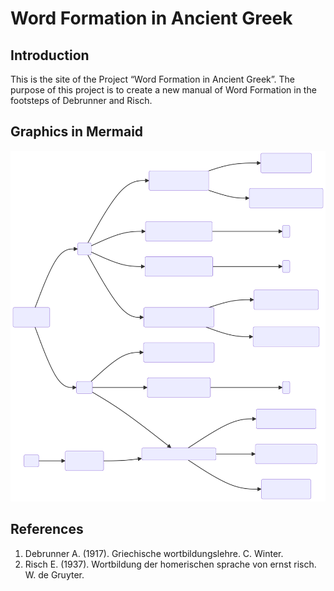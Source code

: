 # Word Formation in Ancient Greek

## Introduction

This is the site of the Project “Word Formation in Ancient Greek”.
The purpose of this project is to create a new manual of Word Formation in the footsteps of Debrunner and Risch.

## Graphics in Mermaid


![Πείθω](/Images/Peitho.svg)


## References

1. Debrunner A. (1917). Griechische wortbildungslehre. C. Winter.
1. Risch E. (1937). Wortbildung der homerischen sprache von ernst risch. W. de Gruyter. 
